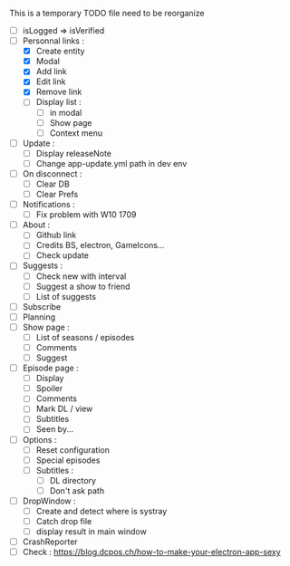 This is a temporary TODO file need to be reorganize

- [ ] isLogged => isVerified
- [ ] Personnal links :
  - [X] Create entity
  - [X] Modal
  - [X] Add link
  - [X] Edit link
  - [X] Remove link
  - [ ] Display list :
    - [ ] in modal
    - [ ] Show page
    - [ ] Context menu
- [ ] Update :
  - [ ] Display releaseNote
  - [ ] Change app-update.yml path in dev env
- [ ] On disconnect :
  - [ ] Clear DB
  - [ ] Clear Prefs
- [ ] Notifications :
  - [ ] Fix problem with W10 1709
- [ ] About :
  - [ ] Github link
  - [ ] Credits BS, electron, GameIcons...
  - [ ] Check update
- [ ] Suggests :
  - [ ] Check new with interval
  - [ ] Suggest a show to friend
  - [ ] List of suggests
- [ ] Subscribe
- [ ] Planning
- [ ] Show page :
  - [ ] List of seasons / episodes
  - [ ] Comments
  - [ ] Suggest
- [ ] Episode page :
  - [ ] Display
  - [ ] Spoiler
  - [ ] Comments
  - [ ] Mark DL / view
  - [ ] Subtitles
  - [ ] Seen by...
- [ ] Options :
  - [ ] Reset configuration
  - [ ] Special episodes
  - [ ] Subtitles :
    - [ ] DL directory
    - [ ] Don't ask path
- [ ] DropWindow :
  - [ ] Create and detect where is systray
  - [ ] Catch drop file
  - [ ] display result in main window
- [ ] CrashReporter
- [ ] Check : https://blog.dcpos.ch/how-to-make-your-electron-app-sexy
